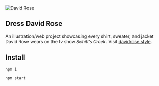 ![David Rose](https://davidrose.style/assets/images/social.png)

## Dress David Rose

An illustration/web project showcasing every shirt, sweater, and jacket David Rose wears on the tv show *Schitt’s Creek*. Visit [davidrose.style](https://davidrose.style).

## Install

`npm i`

`npm start`
